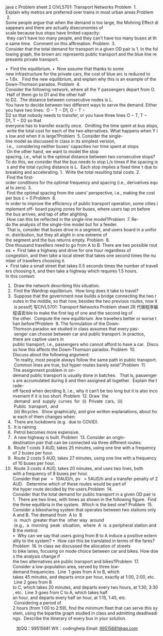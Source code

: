 java c
Problem sheet 2
CIVL5701: Transport Networks
Problem  1. Explain why metros are preferred over trains in most urban areas.Problem  2. Some people argue that when the demand is too large, the Mohring Effect disappears and there are actually diseconomies of scale because bus stops have limited capacity:  they can’t have too many people, and they can’t have too many buses at the same time.  Comment on this aﬀirmation.
Problem  3. Consider that the total demand for transport in a given OD pair is 1. In the following graph, the brown arc represents public transport and the blue line represents private transport.

•  Find the equilibrium.
•  Now assume that thanks to some new infrastructure for the private cars, the cost of blue arc is reduced to  + 1.8x.   Find the new equilibrium, and explain why this is an example of the Down-Thomson paradox.
Problem  4. Consider the following network, where all the Y passengers depart from O.  Half of them go to D1 and the other half to D2.  The distance between consecutive nodes is L.
You have to decide between two different ways to serve the demand. Either you have two lines:  O − T − D1, O − T − D2 so that nobody needs to transfer, or you have three lines O − T, T − D1, T − D2 so that everyone has to transfer exactly once.  Omitting the time spent at bus stops, write the total cost for each of the two alternatives. What happens when Y is low and when it is large?Problem  5. Consider the single-line model as discussed in class in its simplest version,  i.e.,  considering neither buses’ capacities nor time spent at stops.  On the other hand, we want to model the stop spacing, i.e., what is the optimal distance between two consecutive stops?
To do this, we consider that the bus needs to stop L/s times if the spacing is s and the total cycling distance is L.  Each stop implies a fixed time τ due to breaking and accelerating.
1.  Write the total resulting total costs.
2.  Find the first-order conditions for the optimal frequency and spacing (i.e., derivatives equal to zero).
3.  Find the optimal spacing from the users’ perspective, i.e., making the cost per bus c = 0.Problem  6. In order to improve the eﬀiciency of public transport operation, some cities implement off- board paying zones for buses, where users tap on before the bus arrives, and tap of after alighting.  How can this be reflected in the single-line model?Problem  7. Re-do the analysis of the single-line model but for a feeder.  That is, consider that buses drive in a segment, and users board in a uniform. distribution, but they all alight in one extreme of the segment and the bus returns empty.
Problem  8. One thousand travellers need to go from A to B. There are two possible routes:
•  First take a highway and drive for one hour regardless of congestion, and then take a local street that takes one second times the number of travellers choosing it.
•  First take a small street that takes 0.5 seconds times the number of travellers choosing it, and then take a highway which requires 1.5 hours.
In this context:
1.  Draw the network describing this situation.
2.  Find the Wardrop equilibrium.  How long does it take to travel?
3.  Suppose that the government now builds a bridge connecting the two routes in the middle, so that now, besides the two previous routes, now it is poss代 写CIVL5701: Transport Networks Problem sheet 2R
代做程序编程语言ible to make the first leg of one and the second leg of the other.  Compute the new equilibrium. Are travellers better or worse than before?Problem  9. The formulation of the Down-Thomson paradox we studied in class assumes that every pas- senger can choose between car and public transport. In practice, there are captive users in public transport, i.e., passengers who cannot afford to have a car.  Discuss how this affects the Down-Thomson paradox.
Problem  10. Discuss about the following argument:  “In reality, most people always follow the same path in public transport.  Common lines are true, but hyper-routes barely exist”.Problem  11. The assignment problem in on-demand public transport is usually done in batches.   That is, passengers are accumulated during δ and then assigned all together.  Explain the trade-off faced when deciding δ, i.e., why it can’t be too long but it is also inconvenient if it is too short.
Problem  12. Draw  the  demand  and  supply  curves  for  (i)  Private  cars,  (ii)  Public  transport,  and  (iii) Bicycles.  Show graphically, and give written explanations, about how each of them changes when:
1.  There are lockdowns (e.g.  due to COVID).
2.  It is raining.
3.  Petrol becomes more expensive.
4.  A new highway is built.
Problem  13. Consider an origin-destination pair that can be connected via three different routes:
1.  Route 1 costs 3 AUD, takes 25 minutes, using one line with a frequency of 2 buses per hour.
2.  Route 2 costs 5 AUD, takes 27 minutes, using one line with a frequency of 10 buses per hour.
3.  Route 3 costs 4 AUD, takes 20 minutes, and uses two lines, both with a frequency of 8 buses per hour.
Consider that pw   =  10AUD/h, pv   = 5AUD/h and a transfer penalty of 2AUD.   Determine which of these routes would be part of the hyper route decided by the users.Problem  14. Consider that the total demand for public transport in a given OD pair is 1.  There are two lines, with times as shown in the following figure.  Find the three equilibria in the system.  Which is the best one?
Problem  15. Consider a bikesharing system that operates between two stations only A and B. The demand from  A to  B  is  much  greater than the  other way  around  (e.g.,  a  morning  peak  situation,  where  A  is  a peripheral station and B the metro).
•  Why can we say that users going from B to A induce a positive externality to the system?
•  How can this be translated in terms of the fares?
Problem  16. In class we discussed the allocation of streets to bike lanes, focusing on mode choice between car and bikes. How does the analysis change if the two alternatives are public transport and bikes?Problem  17. Consider a low-population area, served by three low-demand frequencies.  Line  1 goes from A to B, which takes 45 minutes, and departs once per hour, exactly at 1:00, 2:00, etc.  Line 2 goes from B to C, which takes 20 minutes, and departs every two hours, at 1:30, 3:30, etc.  Line 3 goes from C to A, which takes half an hour, and departs every half an hour, at 1:15, 1:45, etc.  Considering a period of 2 hours (from 1:00 to 2:59), find the minimum fleet that can serve this system, using the bipartite graph studied in class and admitting deadheadings.  Describe the itinerary of every bus in your solution.



         
加QQ：99515681  WX：codinghelp  Email: 99515681@qq.com
